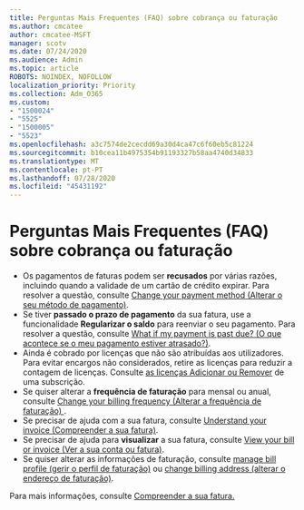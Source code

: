 ```yaml
---
title: Perguntas Mais Frequentes (FAQ) sobre cobrança ou faturação
ms.author: cmcatee
author: cmcatee-MSFT
manager: scotv
ms.date: 07/24/2020
ms.audience: Admin
ms.topic: article
ROBOTS: NOINDEX, NOFOLLOW
localization_priority: Priority
ms.collection: Adm_O365
ms.custom:
- "1500024"
- "5525"
- "1500005"
- "5523"
ms.openlocfilehash: a3c7574de2cecdd69a30d4ca47c6f60eb5c81224
ms.sourcegitcommit: b10cea11b4975354b91193327b58aa4740d34833
ms.translationtype: MT
ms.contentlocale: pt-PT
ms.lasthandoff: 07/28/2020
ms.locfileid: "45431192"
---
```

# <a name="billing-or-invoice-faq"></a>Perguntas Mais Frequentes (FAQ) sobre cobrança ou faturação

- Os pagamentos de faturas podem ser **recusados** por várias razões, incluindo quando a validade de um cartão de crédito expirar. Para resolver a questão, consulte [Change your payment method (Alterar o seu método de pagamento)](https://docs.microsoft.com/microsoft-365/commerce/billing-and-payments/change-payment-method).
- Se tiver **passado o prazo de pagamento** da sua fatura, use a funcionalidade **Regularizar o saldo** para reenviar o seu pagamento. Para resolver a questão, consulte [What if my payment is past due? (O que acontece se o meu pagamento estiver atrasado?)](https://docs.microsoft.com/microsoft-365/commerce/billing-and-payments/pay-for-your-subscription#what-if-my-credit-card-was-declined-and-my-payment-is-past-due).
- Ainda é cobrado por licenças que não são atribuídas aos utilizadores. Para evitar encargos não considerados, retire as licenças para reduzir a contagem de licenças. Consulte [as licenças Adicionar ou Remover](https://docs.microsoft.com/alchemyinsights/how-to-add-or-reduce-licenses) de uma subscrição.
- Se quiser alterar a **frequência de faturação** para mensal ou anual, consulte [Change your billing frequency (Alterar a frequência de faturação) ](https://docs.microsoft.com/microsoft-365/commerce/billing-and-payments/change-payment-frequency).
- Se precisar de ajuda com a sua fatura, consulte [Understand your invoice (Compreender a sua fatura)](https://docs.microsoft.com/microsoft-365/commerce/billing-and-payments/understand-your-invoice2).
- Se precisar de ajuda para **visualizar** a sua fatura, consulte [View your bill or invoice (Ver a sua conta ou fatura)](https://docs.microsoft.com/microsoft-365/commerce/billing-and-payments/view-your-bill-or-invoice).
- Se quiser alterar as informações de faturação, consulte [manage bill profile (gerir o perfil de faturação)](https://docs.microsoft.com/microsoft-365/commerce/billing-and-payments/manage-billing-profiles) ou [change billing address (alterar o endereço de faturação)](https://docs.microsoft.com/microsoft-365/commerce/billing-and-payments/change-your-billing-addresses).

Para mais informações, consulte [Compreender a sua fatura.](https://docs.microsoft.com/microsoft-365/commerce/billing-and-payments/understand-your-invoice2)
